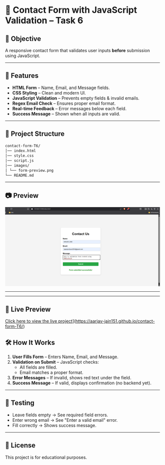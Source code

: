 # 📩 Contact Form with JavaScript Validation – Task 6

## 📌 Objective
A responsive contact form that validates user inputs **before** submission using JavaScript.

---

## 🚀 Features
- **HTML Form** – Name, Email, and Message fields.
- **CSS Styling** – Clean and modern UI.
- **JavaScript Validation** – Prevents empty fields & invalid emails.
- **Regex Email Check** – Ensures proper email format.
- **Real-time Feedback** – Error messages below each field.
- **Success Message** – Shown when all inputs are valid.

---

## 📂 Project Structure
```
contact-form-T6/
│── index.html
│── style.css
│── script.js
│── images/
│ └── form-preview.png
└── README.md
```

---

## 📷 Preview
![Contact Form Preview](images/contact-form-preview.png)

---

---

## 🚀 Live Preview
[Click here to view the live project](https://img.shields.io/badge/LIVE%20PREVIEW-Click%20Here-brightgreen?style=for-the-badge)](https://aarjav-jain151.github.io/contact-form-T6/)


## 🛠️ How It Works
1. **User Fills Form** – Enters Name, Email, and Message.
2. **Validation on Submit** – JavaScript checks:
   - All fields are filled.
   - Email matches a proper format.
3. **Error Messages** – If invalid, shows red text under the field.
4. **Success Message** – If valid, displays confirmation (no backend yet).

---

## 🧪 Testing
- Leave fields empty → See required field errors.
- Enter wrong email → See "Enter a valid email" error.
- Fill correctly → Shows success message.

---

## 📜 License
This project is for educational purposes.
